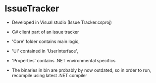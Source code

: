 IssueTracker
============
* Developed in Visual studio (Issue Tracker.csproj)   
* C# client part of an issue tracker  
* 'Core' folder contains main logic,  
* 'UI' contained in 'UserInterface',  
* 'Properties' contains .NET environmental specifics  

* The binaries in bin are probably by now outdated, so in order to run,  
recompile using latest .NET compiler
